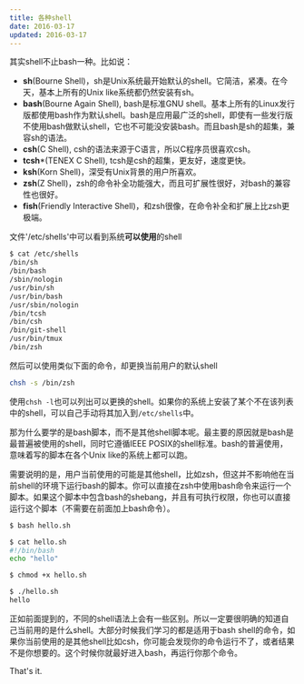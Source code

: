 ```yaml
---
title: 各种shell
date: 2016-03-17
updated: 2016-03-17
---
```

其实shell不止bash一种。比如说：

 - **sh**(Bourne Shell)，sh是Unix系统最开始默认的shell。它简洁，紧凑。在今天，基本上所有的Unix like系统都仍然安装有sh。
 - **bash**(Bourne Again Shell), bash是标准GNU shell。基本上所有的Linux发行版都使用bash作为默认shell。bash是应用最广泛的shell，即使有一些发行版不使用bash做默认shell，它也不可能没安装bash。而且bash是sh的超集，兼容sh的语法。
 - **csh**(C Shell), csh的语法来源于C语言，所以C程序员很喜欢csh。
 - **tcsh***(TENEX C Shell), tcsh是csh的超集，更友好，速度更快。
 - **ksh**(Korn Shell)，深受有Unix背景的用户所喜欢。
 - **zsh**(Z Shell)，zsh的命令补全功能强大，而且可扩展性很好，对bash的兼容性也很好。
 - **fish**(Friendly Interactive Shell)，和zsh很像，在命令补全和扩展上比zsh更极端。

文件'/etc/shells'中可以看到系统**可以使用**的shell

```sh
$ cat /etc/shells
/bin/sh
/bin/bash
/sbin/nologin
/usr/bin/sh
/usr/bin/bash
/usr/sbin/nologin
/bin/tcsh
/bin/csh
/bin/git-shell
/usr/bin/tmux
/bin/zsh
```

然后可以使用类似下面的命令，却更换当前用户的默认shell

```sh
chsh -s /bin/zsh
```

使用`chsh -l`也可以列出可以更换的shell。如果你的系统上安装了某个不在该列表中的shell，可以自己手动将其加入到`/etc/shells`中。

那为什么要学的是bash脚本，而不是其他shell脚本呢。最主要的原因就是bash是最普遍被使用的shell，同时它遵循IEEE POSIX的shell标准。bash的普遍使用，意味着写的脚本在各个Unix like的系统上都可以跑。

需要说明的是，用户当前使用的可能是其他shell，比如zsh，但这并不影响他在当前shell的环境下运行bash的脚本。你可以直接在zsh中使用bash命令来运行一个脚本。如果这个脚本中包含bash的shebang，并且有可执行权限，你也可以直接运行这个脚本（不需要在前面加上bash命令）。

```sh
$ bash hello.sh

$ cat hello.sh
#!/bin/bash
echo "hello"

$ chmod +x hello.sh

$ ./hello.sh
hello
```

正如前面提到的，不同的shell语法上会有一些区别。所以一定要很明确的知道自己当前用的是什么shell。大部分时候我们学习的都是适用于bash shell的命令，如果你当前使用的是其他shell比如csh，你可能会发现你的命令运行不了，或者结果不是你想要的。这个时候你就最好进入bash，再运行你那个命令。

That's it.